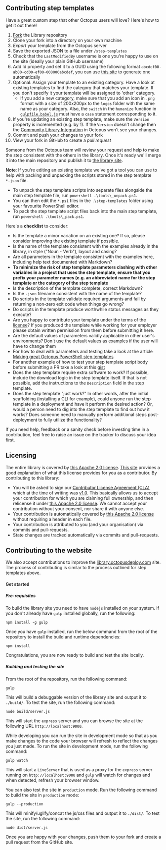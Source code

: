 Contributing step templates
---------------------------

Have a great custom step that other Octopus users will love? Here's how to get it out there! 

1. [Fork](https://github.com/OctopusDeploy/Library/fork) the Library repository
2. Clone your fork into a directory on your own machine
3. _Export_ your template from the Octopus server
4. Save the exported JSON to a file under `/step-templates`
5. Check that the `LastModifiedBy` username is one you're happy to use on the site (ideally your plain GitHub username)
6. Add Id property and set it to a GUID using the following format `abcdef00-ab00-cd00-ef00-000000abcdef`, you can use [this site](https://www.guidgen.com/) to generate one automatically
7. Optional: Assign your template to an existing category. Have a look at existing templates to find the category that matches your template. If you don't specify it your template will be assigned to 'other' category.
   - If you add a new category, make sure that you add an icon in `.png` format with a size of 200x200px to the `logos` folder with the same name as your category. Also, the `switch` in the `humanize` function in [`gulpfile.babel.js`](https://github.com/OctopusDeploy/Library/blob/master/gulpfile.babel.js#L92) must have a `case` statement corresponding to it.
8. If you're updating an existing step template, make sure the `Version` property is incremented (e.g. by 1). If the `Version` doesn't change then the [Community Library Integration](http://docs.octopusdeploy.com/display/OD/Step+Templates#StepTemplates-TheCommunityLibrary) in Octopus won't see your changes.
9. Commit and push your changes to your fork
10. View your fork in GitHub to create a _pull request_

Someone from the Octopus team will review your request and help to make the step consistent with the others in the library. Once it's ready we'll merge it into the main repository and publish it to [the library site](http://library.octopusdeploy.com).

**Note**: If you're editing an existing template we've got a tool you can use to help with packing and unpacking the scripts stored in the step template `*.json` file.

* To unpack the step template scripts into separate files alongside the main step template file, run `powershell .\tools\_unpack.ps1`.
* You can then edit the `*.ps1` files in the `.\step-templates` folder using your favourite PowerShell editor.
* To pack the step template script files back into the main step template, run `powershell .\tools\_pack.ps1`. 

Here's a **checklist** to consider:

* Is the template a minor variation on an existing one? If so, please consider improving the existing template if possible.
* Is the name of the template consistent with the examples already in the library, in style ("Noun - Verb"), layout and casing?
* Are all parameters in the template consistent with the examples here, including help text documented with Markdown?
* **To minimize the risk of step template parameters clashing with other variables in a project that uses the step template, ensure that you prefix your parameter names (e.g. an abbreviated name for the step template or the category of the step template**
* Is the description of the template complete, correct Markdown?
* Is the `.json` filename consistent with the name of the template?
* Do scripts in the template validate required arguments and fail by returning a non-zero exit code when things go wrong?
* Do scripts in the template produce worthwhile status messages as they execute?
* Are you happy to contribute your template under the terms of the [license](https://github.com/OctopusDeploy/Library/blob/master/LICENSE.txt)? If you produced the template while working for your employer please obtain written permission from them before submitting it here.
* Are the default values of parameters validly applicable in other user's environments? Don't use the default values as examples if the user will have to change them
* For how to deal with parameters and testing take a look at the article [Making great Octopus PowerShell step templates](https://www.daniellittle.xyz/making-great-octopus-powershell-step-templates/)
* For another example of how to test your step template script body before submitting a PR take a look at this [gist](https://gist.github.com/JCapriotti/45639e06ba777ee974b1)
* Does the step template require extra software to work?  If possible, include the download logic in the step template itself.  If that is not possible, add the instructions to the `Description` field in the step template.
* Does the step template "just work?" In other words, after the initial scaffolding (installing a CLI for example), could anyone run the step template in a deployment and have it perform the desired action?  Or, would a person need to dig into the step template to find out how it works?  Does someone need to manually perform additional steps post-deployment to fully utilize the functionality?

If you need help, feedback or a sanity check before investing time in a contribution, feel free to raise an issue on the tracker to discuss your idea first.

Licensing
---------

The entire library is covered by [this Apache 2.0 license](https://github.com/OctopusDeploy/Library/blob/master/LICENSE.txt). [This site](http://choosealicense.com/licenses/apache-2.0/) provides a good explanation of what this license provides for you as a contributor. By contributing to this library:

* You will be asked to sign our [Contributor License Agreement (CLA)](https://en.wikipedia.org/wiki/Contributor_License_Agreement) which at the time of writing was [v1.0](https://gist.github.com/PaulStovell/568affdef31fda72d4302615ae9bcbe2). This basically allows us to accept your contribution for which you are claiming full ownership, and then relicense it under [this Apache 2.0 license](https://github.com/OctopusDeploy/Library/blob/master/LICENSE.txt). We cannot accept your contribution without your consent, nor share it with anyone else.
* Your contribution is automatically covered by [this Apache 2.0 license](https://github.com/OctopusDeploy/Library/blob/master/LICENSE.txt) without requiring a header in each file.
* Your contribution is attributed to you (and your organisation) via commits and pull-requests.
* State changes are tracked automatically via commits and pull-requests.

Contributing to the website
---------------------------

We also accept contributions to improve the [library.octopusdeploy.com](http://library.octopusdeploy.com) site. The process of contributing is similar to the process outlined for step templates above.

#### Get started

##### Pre-requisites

To build the library site you need to have `nodejs` installed on your system. If you don't already have `gulp` installed globally, run the following:

```
npm install -g gulp
```

Once you have `gulp` installed, run the below command from the root of the repository to install the build and runtime dependencies:

```
npm install
```

Congratulations, you are now ready to build and test the site locally.

##### Building and testing the site

From the root of the repository, run the following command: 

```
gulp
```

This will build a debuggable version of the library site and output it to `./build/`. To test the site, run the following command:

```
node build/server.js
```

This will start the `express` server and you can browse the site at the following URL `http://localhost:9000`. 

While developing you can run the site in development mode so that as you make changes to the code your browser will refresh to reflect the changes you just made. To run the site in development mode, run the following command:

```
gulp watch
```

This will start a `LiveServer` that is used as a proxy for the `express` server running on `http://localhost:9000` and `gulp` will watch for changes and when detected, refresh your browser window.

You can also test the site in `production` mode. Run the following command to build the site in `production` mode:

```
gulp --production
```

This will minify/uglify/concat the js/css files and output it to `./dist/`. To test the site, run the following command:

```
node dist/server.js
```

Once you are happy with your changes, push them to your fork and create a pull request from the GitHub site.
